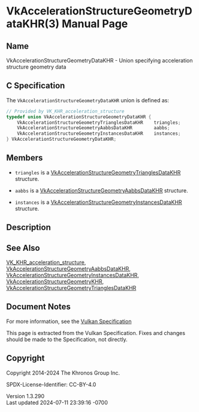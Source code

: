 # VkAccelerationStructureGeometryDataKHR(3) Manual Page

## Name

VkAccelerationStructureGeometryDataKHR - Union specifying acceleration
structure geometry data



## <a href="#_c_specification" class="anchor"></a>C Specification

The `VkAccelerationStructureGeometryDataKHR` union is defined as:

``` c
// Provided by VK_KHR_acceleration_structure
typedef union VkAccelerationStructureGeometryDataKHR {
    VkAccelerationStructureGeometryTrianglesDataKHR    triangles;
    VkAccelerationStructureGeometryAabbsDataKHR        aabbs;
    VkAccelerationStructureGeometryInstancesDataKHR    instances;
} VkAccelerationStructureGeometryDataKHR;
```

## <a href="#_members" class="anchor"></a>Members

- `triangles` is a
  [VkAccelerationStructureGeometryTrianglesDataKHR](https://registry.khronos.org/vulkan/specs/1.3-extensions/man/html/VkAccelerationStructureGeometryTrianglesDataKHR.html)
  structure.

- `aabbs` is a
  [VkAccelerationStructureGeometryAabbsDataKHR](https://registry.khronos.org/vulkan/specs/1.3-extensions/man/html/VkAccelerationStructureGeometryAabbsDataKHR.html)
  structure.

- `instances` is a
  [VkAccelerationStructureGeometryInstancesDataKHR](https://registry.khronos.org/vulkan/specs/1.3-extensions/man/html/VkAccelerationStructureGeometryInstancesDataKHR.html)
  structure.

## <a href="#_description" class="anchor"></a>Description

## <a href="#_see_also" class="anchor"></a>See Also

[VK_KHR_acceleration_structure](https://registry.khronos.org/vulkan/specs/1.3-extensions/man/html/VK_KHR_acceleration_structure.html),
[VkAccelerationStructureGeometryAabbsDataKHR](https://registry.khronos.org/vulkan/specs/1.3-extensions/man/html/VkAccelerationStructureGeometryAabbsDataKHR.html),
[VkAccelerationStructureGeometryInstancesDataKHR](https://registry.khronos.org/vulkan/specs/1.3-extensions/man/html/VkAccelerationStructureGeometryInstancesDataKHR.html),
[VkAccelerationStructureGeometryKHR](https://registry.khronos.org/vulkan/specs/1.3-extensions/man/html/VkAccelerationStructureGeometryKHR.html),
[VkAccelerationStructureGeometryTrianglesDataKHR](https://registry.khronos.org/vulkan/specs/1.3-extensions/man/html/VkAccelerationStructureGeometryTrianglesDataKHR.html)

## <a href="#_document_notes" class="anchor"></a>Document Notes

For more information, see the <a
href="https://registry.khronos.org/vulkan/specs/1.3-extensions/html/vkspec.html#VkAccelerationStructureGeometryDataKHR"
target="_blank" rel="noopener">Vulkan Specification</a>

This page is extracted from the Vulkan Specification. Fixes and changes
should be made to the Specification, not directly.

## <a href="#_copyright" class="anchor"></a>Copyright

Copyright 2014-2024 The Khronos Group Inc.

SPDX-License-Identifier: CC-BY-4.0

Version 1.3.290  
Last updated 2024-07-11 23:39:16 -0700
